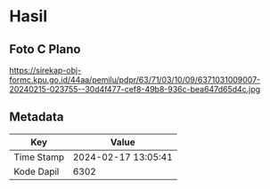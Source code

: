 # Hasil

## Foto C Plano

https://sirekap-obj-formc.kpu.go.id/44aa/pemilu/pdpr/63/71/03/10/09/6371031009007-20240215-023755--30d4f477-cef8-49b8-936c-bea647d65d4c.jpg


## Metadata

| Key        | Value               |
| ---------- | ------------------- |
| Time Stamp | 2024-02-17 13:05:41 |
| Kode Dapil | 6302                |



